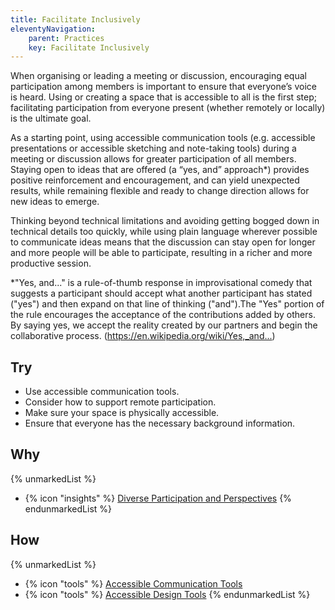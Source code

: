 ```yaml
---
title: Facilitate Inclusively
eleventyNavigation:
    parent: Practices
    key: Facilitate Inclusively
---
```


When organising or leading a meeting or discussion, encouraging equal participation among members is important to ensure
that everyone’s voice is heard. Using or creating a space that is accessible to all is the first step; facilitating
participation from everyone present (whether remotely or locally) is the ultimate goal.

As a starting point, using accessible communication tools (e.g. accessible presentations or accessible sketching and
note-taking tools) during a meeting or discussion allows for greater participation of all members. Staying open to ideas
that are offered (a “yes, and” approach*) provides positive reinforcement and encouragement, and can yield unexpected
results, while remaining flexible and ready to change direction allows for new ideas to emerge.

Thinking beyond technical limitations and avoiding getting bogged down in technical details too quickly, while using
plain language wherever possible to communicate ideas means that the discussion can stay open for longer and more people
will be able to participate, resulting in a richer and more productive session.

*"Yes, and..." is a rule-of-thumb response in improvisational comedy that suggests a participant should accept what
another participant has stated ("yes") and then expand on that line of thinking ("and").The "Yes" portion of the rule
encourages the acceptance of the contributions added by others. By saying yes, we accept the reality created by our
partners and begin the collaborative process. (<https://en.wikipedia.org/wiki/Yes,_and...>)

## Try

* Use accessible communication tools.
* Consider how to support remote participation.
* Make sure your space is physically accessible.
* Ensure that everyone has the necessary background information.

## Why

{% unmarkedList %}
* {% icon "insights" %} [Diverse Participation and Perspectives](../../insights/diverse-participation-and-perspectives/)
{% endunmarkedList %}

## How

{% unmarkedList %}
* {% icon "tools" %} [Accessible Communication Tools](../../tools/accessible-communication-tools/)
* {% icon "tools" %} [Accessible Design Tools](../../tools/accessible-design-tools/)
{% endunmarkedList %}

